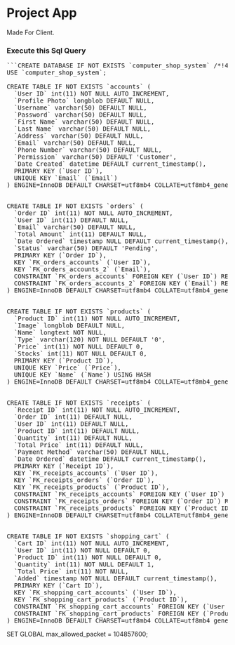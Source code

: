 # **Project App**

Made For Client.

### **Execute this Sql Query**
<pre>```CREATE DATABASE IF NOT EXISTS `computer_shop_system` /*!40100 DEFAULT CHARACTER SET utf8mb4 COLLATE utf8mb4_general_ci */;
USE `computer_shop_system`;

CREATE TABLE IF NOT EXISTS `accounts` (
  `User ID` int(11) NOT NULL AUTO_INCREMENT,
  `Profile Photo` longblob DEFAULT NULL,
  `Username` varchar(50) DEFAULT NULL,
  `Password` varchar(50) DEFAULT NULL,
  `First Name` varchar(50) DEFAULT NULL,
  `Last Name` varchar(50) DEFAULT NULL,
  `Address` varchar(50) DEFAULT NULL,
  `Email` varchar(50) DEFAULT NULL,
  `Phone Number` varchar(50) DEFAULT NULL,
  `Permission` varchar(50) DEFAULT 'Customer',
  `Date Created` datetime DEFAULT current_timestamp(),
  PRIMARY KEY (`User ID`),
  UNIQUE KEY `Email` (`Email`)
) ENGINE=InnoDB DEFAULT CHARSET=utf8mb4 COLLATE=utf8mb4_general_ci;


CREATE TABLE IF NOT EXISTS `orders` (
  `Order ID` int(11) NOT NULL AUTO_INCREMENT,
  `User ID` int(11) DEFAULT NULL,
  `Email` varchar(50) DEFAULT NULL,
  `Total Amount` int(11) DEFAULT NULL,
  `Date Ordered` timestamp NULL DEFAULT current_timestamp(),
  `Status` varchar(50) DEFAULT 'Pending',
  PRIMARY KEY (`Order ID`),
  KEY `FK_orders_accounts` (`User ID`),
  KEY `FK_orders_accounts_2` (`Email`),
  CONSTRAINT `FK_orders_accounts` FOREIGN KEY (`User ID`) REFERENCES `accounts` (`User ID`) ON DELETE CASCADE ON UPDATE NO ACTION,
  CONSTRAINT `FK_orders_accounts_2` FOREIGN KEY (`Email`) REFERENCES `accounts` (`Email`) ON DELETE CASCADE ON UPDATE NO ACTION
) ENGINE=InnoDB DEFAULT CHARSET=utf8mb4 COLLATE=utf8mb4_general_ci;


CREATE TABLE IF NOT EXISTS `products` (
  `Product ID` int(11) NOT NULL AUTO_INCREMENT,
  `Image` longblob DEFAULT NULL,
  `Name` longtext NOT NULL,
  `Type` varchar(120) NOT NULL DEFAULT '0',
  `Price` int(11) NOT NULL DEFAULT 0,
  `Stocks` int(11) NOT NULL DEFAULT 0,
  PRIMARY KEY (`Product ID`),
  UNIQUE KEY `Price` (`Price`),
  UNIQUE KEY `Name` (`Name`) USING HASH
) ENGINE=InnoDB DEFAULT CHARSET=utf8mb4 COLLATE=utf8mb4_general_ci;


CREATE TABLE IF NOT EXISTS `receipts` (
  `Receipt ID` int(11) NOT NULL AUTO_INCREMENT,
  `Order ID` int(11) DEFAULT NULL,
  `User ID` int(11) DEFAULT NULL,
  `Product ID` int(11) DEFAULT NULL,
  `Quantity` int(11) DEFAULT NULL,
  `Total Price` int(11) DEFAULT NULL,
  `Payment Method` varchar(50) DEFAULT NULL,
  `Date Ordered` datetime DEFAULT current_timestamp(),
  PRIMARY KEY (`Receipt ID`),
  KEY `FK_receipts_accounts` (`User ID`),
  KEY `FK_receipts_orders` (`Order ID`),
  KEY `FK_receipts_products` (`Product ID`),
  CONSTRAINT `FK_receipts_accounts` FOREIGN KEY (`User ID`) REFERENCES `accounts` (`User ID`) ON DELETE CASCADE ON UPDATE NO ACTION,
  CONSTRAINT `FK_receipts_orders` FOREIGN KEY (`Order ID`) REFERENCES `orders` (`Order ID`) ON DELETE CASCADE ON UPDATE NO ACTION,
  CONSTRAINT `FK_receipts_products` FOREIGN KEY (`Product ID`) REFERENCES `products` (`Product ID`) ON DELETE SET NULL ON UPDATE NO ACTION
) ENGINE=InnoDB DEFAULT CHARSET=utf8mb4 COLLATE=utf8mb4_general_ci;


CREATE TABLE IF NOT EXISTS `shopping_cart` (
  `Cart ID` int(11) NOT NULL AUTO_INCREMENT,
  `User ID` int(11) NOT NULL DEFAULT 0,
  `Product ID` int(11) NOT NULL DEFAULT 0,
  `Quantity` int(11) NOT NULL DEFAULT 1,
  `Total Price` int(11) NOT NULL,
  `Added` timestamp NOT NULL DEFAULT current_timestamp(),
  PRIMARY KEY (`Cart ID`),
  KEY `FK_shopping_cart_accounts` (`User ID`),
  KEY `FK_shopping_cart_products` (`Product ID`),
  CONSTRAINT `FK_shopping_cart_accounts` FOREIGN KEY (`User ID`) REFERENCES `accounts` (`User ID`) ON DELETE CASCADE ON UPDATE NO ACTION,
  CONSTRAINT `FK_shopping_cart_products` FOREIGN KEY (`Product ID`) REFERENCES `products` (`Product ID`) ON DELETE CASCADE ON UPDATE NO ACTION
) ENGINE=InnoDB DEFAULT CHARSET=utf8mb4 COLLATE=utf8mb4_general_ci;```</pre>

SET GLOBAL max_allowed_packet = 104857600;
